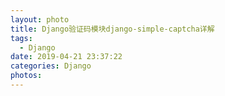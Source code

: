 ```yaml
---
layout: photo
title: Django验证码模块django-simple-captcha详解
tags:
  - Django
date: 2019-04-21 23:37:22
categories: Django
photos:
---
```


<!--more-->

